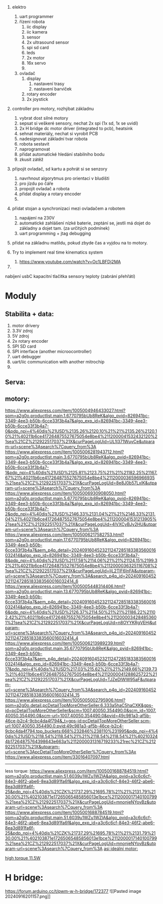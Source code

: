 1. elektro
	1. uart programmer
	2. řízení robota
		1. iic display
		2. iic kamera
		3. sensor
		4. 2x ultrasound sensor
		5. spi sd card
		6. leds
		7. 2x motor
		8. 16x servo
		9. 
	3. ovladač
		1. display
			1. nastavení trasy
			2. nastavení barviček
		2. rotary encoder
		3. 2x joystick


1. controller pro motory, rozhýbat základnu
	1. vybrat dost silné motory
	2. sepsat si veškeré sensory, nechat 2x spi (1x sd, 1x se uvidí)
	3. 2x H bridge dc motor driver (integrated to pcb), heatsink
	4. sehnat materiály, nechat si vyrobit PCB
	5. nadesignovat základní tvar robota
	6. robota sestavit
	7. naprogramovat
	8. přidat automatické hledání stabilního bodu
	9. zkusit zátěž
2. připojit ovladač, sd kartu a pohrát si se senzory
	1. navrhnout algorytmus pro orientaci v bludišti
	2. pro jízdu po čáře
	3. propojit ovladač a robota
	4. přidat display a rotary encoder
	5. 
3. přidat stojan a synchronizaci mezi ovladačem a robotem
	1. napájení na 230V
	2. automatické zahlášení nízké baterie, zeptání se, jestli má dojet do základny a dojet tam. \(za určitých podmínek)
	3. uart programming + jtag debugging
4. přidat na základnu matildu, pokud zbyde čas a vyjdou na to motory.
5. Try to implement real time kinematics system
	1. https://www.youtube.com/watch?v=Oc1LBFDj2MA
6. 
nabíjení usbC
kapacitní tlačítka
sensory teploty (zabrání přehřátí)

# Moduly
## Stabilita + data:
1. motor drivery
2. 3.3V zdroj
3. 5V zdroj
5. 2x rotary encoder
6. SPI SD card
7. SPI interface (another microocontroller)
8. uart debugger
9. uart/iic communication with another mitrochip
10. 
## Serva:



## motory:
https://www.aliexpress.com/item/1005004946433027.html?spm=a2g0o.productlist.main.1.6770795bUb8ReK&algo_pvid=826941bc-3349-4ee3-b50b-6cce33f3b4a7&algo_exp_id=826941bc-3349-4ee3-b50b-6cce33f3b4a7-0&pdp_npi=4%40dis%21USD%2135.26%2120.10%21%21%2135.26%2120.10%21%40211b6ce417264875527675054e8be4%2112000041532432120%21sea%21CZ%212922517037%21X&curPageLogUid=UL1l371WuyCe&utparam-url=scene%3Asearch%7Cquery_from%3A
https://www.aliexpress.com/item/1005006281943712.html?spm=a2g0o.productlist.main.3.6770795bUb8ReK&algo_pvid=826941bc-3349-4ee3-b50b-6cce33f3b4a7&algo_exp_id=826941bc-3349-4ee3-b50b-6cce33f3b4a7-1&pdp_npi=4%40dis%21USD%2125.81%2123.75%21%21%21182.25%21167.67%21%40211b6ce417264875527675054e8be4%2112000036596966935%21sea%21CZ%212922517037%21X&curPageLogUid=8e8J0b57LxlK&utparam-url=scene%3Asearch%7Cquery_from%3A
https://www.aliexpress.com/item/1005006930908050.html?spm=a2g0o.productlist.main.5.6770795bUb8ReK&algo_pvid=826941bc-3349-4ee3-b50b-6cce33f3b4a7&algo_exp_id=826941bc-3349-4ee3-b50b-6cce33f3b4a7-2&pdp_npi=4%40dis%21USD%2146.33%2131.04%21%21%2146.33%2131.04%21%40211b6ce417264875527675054e8be4%2112000041531213905%21sea%21CZ%212922517037%21X&curPageLogUid=4lVXCyBJy2HU&utparam-url=scene%3Asearch%7Cquery_from%3A
https://www.aliexpress.com/item/1005006217582753.html?spm=a2g0o.productlist.main.17.6770795bUb8ReK&algo_pvid=826941bc-3349-4ee3-b50b-6cce33f3b4a7&aem_p4p_detail=2024091604523211247285183383560016032414&algo_exp_id=826941bc-3349-4ee3-b50b-6cce33f3b4a7-8&pdp_npi=4%40dis%21USD%2117.58%2114.06%21%21%21124.15%2199.32%21%40211b6ce417264875527675054e8be4%2112000036325116708%21sea%21CZ%212922517037%21X&curPageLogUid=IjL2TlF6InFA&utparam-url=scene%3Asearch%7Cquery_from%3A&search_p4p_id=2024091604523211247285183383560016032414_6
https://www.aliexpress.com/item/1005005448314406.html?spm=a2g0o.productlist.main.13.6770795bUb8ReK&algo_pvid=826941bc-3349-4ee3-b50b-6cce33f3b4a7&aem_p4p_detail=2024091604523211247285183383560016032414&algo_exp_id=826941bc-3349-4ee3-b50b-6cce33f3b4a7-6&pdp_npi=4%40dis%21USD%2126.37%2114.50%21%21%21186.22%21102.42%21%40211b6ce417264875527675054e8be4%2112000034284853601%21sea%21CZ%212922517037%21X&curPageLogUid=n8OYYKRgVEHj&utparam-url=scene%3Asearch%7Cquery_from%3A&search_p4p_id=2024091604523211247285183383560016032414_4
https://www.aliexpress.com/item/1005006213989239.html?spm=a2g0o.productlist.main.35.6770795bUb8ReK&algo_pvid=826941bc-3349-4ee3-b50b-6cce33f3b4a7&aem_p4p_detail=2024091604523211247285183383560016032414&algo_exp_id=826941bc-3349-4ee3-b50b-6cce33f3b4a7-17&pdp_npi=4%40dis%21USD%217.03%215.62%21%21%2149.66%2139.73%21%40211b6ce417264875527675054e8be4%2112000041288625722%21sea%21CZ%212922517037%21X&curPageLogUid=TJZeDIWW95aF&utparam-url=scene%3Asearch%7Cquery_from%3A&search_p4p_id=2024091604523211247285183383560016032414_15
https://www.aliexpress.com/item/1005005002795906.html?spm=a2g0o.detail.pcDetailTopMoreOtherSeller.6.333a5haC5haCXK&gps-id=pcDetailTopMoreOtherSeller&scm=1007.40050.354490.0&scm_id=1007.40050.354490.0&scm-url=1007.40050.354490.0&pvid=49c981a3-af5b-46ce-b2c4-9cbc4da4f794&_t=gps-id:pcDetailTopMoreOtherSeller,scm-url:1007.40050.354490.0,pvid:49c981a3-af5b-46ce-b2c4-9cbc4da4f794,tpp_buckets:668%232846%238110%231995&pdp_npi=4%40dis%21USD%2118.54%2118.54%21%21%2118.54%2118.54%21%402103244b17264875764398643e663a%2112000031316719233%21rec%21CZ%212922517037%21X&utparam-url=scene%3ApcDetailTopMoreOtherSeller%7Cquery_from%3Ax
https://www.aliexpress.com/item/33016407097.html


___
less torque:
https://www.aliexpress.com/item/1005001688784519.html?spm=a2g0o.productlist.main.51.6039u1WZu1WZlA&algo_pvid=a3c6c6cf-84e3-46f2-abe6-8ea3d891fa6f&algo_exp_id=a3c6c6cf-84e3-46f2-abe6-8ea3d891fa6f-25&pdp_npi=4%40dis%21CZK%21737.29%21695.78%21%21%2131.79%2130.00%21%402103871e17265065485856013e1bce%2112000017140100799%21sea%21CZ%212922517037%21X&curPageLogUid=mnonjeNYovBz&utparam-url=scene%3Asearch%7Cquery_from%3A
https://www.aliexpress.com/item/1005001688784519.html?spm=a2g0o.productlist.main.51.6039u1WZu1WZlA&algo_pvid=a3c6c6cf-84e3-46f2-abe6-8ea3d891fa6f&algo_exp_id=a3c6c6cf-84e3-46f2-abe6-8ea3d891fa6f-25&pdp_npi=4%40dis%21CZK%21737.29%21695.78%21%21%2131.79%2130.00%21%402103871e17265065485856013e1bce%2112000017140100799%21sea%21CZ%212922517037%21X&curPageLogUid=mnonjeNYovBz&utparam-url=scene%3Asearch%7Cquery_from%3A
[asi ideální motor:](https://www.aliexpress.com/item/1005005911770965.html?spm=a2g0o.productlist.main.1.52fe2f1e8UeGS9&algo_pvid=7f200f96-f0f9-4529-976c-c0c433f110f1&algo_exp_id=7f200f96-f0f9-4529-976c-c0c433f110f1-0&pdp_npi=4%40dis%21CZK%21426.51%21383.84%21%21%2118.39%2116.55%21%4021039f3217265090168103446ea154%2112000041640436725%21sea%21CZ%212922517037%21X&curPageLogUid=dV4dGoXfsNik&utparam-url=scene%3Asearch%7Cquery_from%3A)

[high torque 11.5W](https://www.aliexpress.com/item/1005003239226808.html?spm=a2g0o.productlist.main.61.30f966278FLdXs&algo_pvid=d93977fd-c2ba-4d87-93dd-fd322112afb2&algo_exp_id=d93977fd-c2ba-4d87-93dd-fd322112afb2-30&pdp_npi=4%40dis%21CZK%21554.98%21432.91%21%21%2123.96%2118.69%21%402103890917267633164825719ee7b6%2112000024799565418%21sea%21CZ%212922517037%21X&curPageLogUid=pnYfvqIXaBZI&utparam-url=scene%3Asearch%7Cquery_from%3A)



# H bridge:
https://forum.arduino.cc/t/pwm-w-h-bridge/172377
![[Pasted image 20240916201157.png]]
